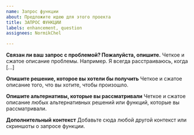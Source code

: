 ```yaml
---
name: Запрос функции
about: Предложите идею для этого проекта
title: ЗАПРОС ФУНКЦИИ
labels: enhancement, question
assignees: NormikChel

---
```


**Связан ли ваш запрос с проблемой? Пожалуйста, опишите.**
Четкое и сжатое описание проблемы. Например. Я всегда расстраиваюсь, когда [...]

**Опишите решение, которое вы хотели бы получить**
Четкое и сжатое описание того, что вы хотите, чтобы произошло.

**Опишите альтернативы, которые вы рассматривали**
Четкое и сжатое описание любых альтернативных решений или функций, которые вы рассматривали.

**Дополнительный контекст**
Добавьте сюда любой другой контекст или скриншоты о запросе функции.
